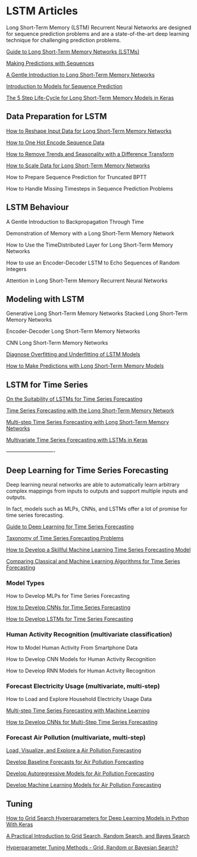 # LSTM Articles

Long Short-Term Memory (LSTM) Recurrent Neural Networks are designed for sequence prediction problems and are a state-of-the-art deep learning technique for challenging prediction problems.

[Guide to Long Short-Term Memory Networks (LSTMs)](https://machinelearningmastery.com/start-here/#deeplearning)

[Making Predictions with Sequences](https://machinelearningmastery.com/sequence-prediction/)

[A Gentle Introduction to Long Short-Term Memory Networks](https://machinelearningmastery.com/gentle-introduction-long-short-term-memory-networks-experts/)

[Introduction to Models for Sequence Prediction](https://machinelearningmastery.com/models-sequence-prediction-recurrent-neural-networks/)


[The 5 Step Life-Cycle for Long Short-Term Memory Models in Keras](https://machinelearningmastery.com/5-step-life-cycle-long-short-term-memory-models-keras/)


## Data Preparation for LSTM

[How to Reshape Input Data for Long Short-Term Memory Networks](https://machinelearningmastery.com/reshape-input-data-long-short-term-memory-networks-keras/)

[How to One Hot Encode Sequence Data](https://machinelearningmastery.com/how-to-one-hot-encode-sequence-data-in-python/)

[How to Remove Trends and Seasonality with a Difference Transform](https://machinelearningmastery.com/remove-trends-seasonality-difference-transform-python/)

[How to Scale Data for Long Short-Term Memory Networks](https://machinelearningmastery.com/how-to-scale-data-for-long-short-term-memory-networks-in-python/)

How to Prepare Sequence Prediction for Truncated BPTT

How to Handle Missing Timesteps in Sequence Prediction Problems


## LSTM Behaviour

A Gentle Introduction to Backpropagation Through Time

Demonstration of Memory with a Long Short-Term Memory Network

How to Use the TimeDistributed Layer for Long Short-Term Memory Networks

How to use an Encoder-Decoder LSTM to Echo Sequences of Random Integers

Attention in Long Short-Term Memory Recurrent Neural Networks


## Modeling with LSTM

Generative Long Short-Term Memory Networks
Stacked Long Short-Term Memory Networks

Encoder-Decoder Long Short-Term Memory Networks

CNN Long Short-Term Memory Networks

[Diagnose Overfitting and Underfitting of LSTM Models](https://machinelearningmastery.com/diagnose-overfitting-underfitting-lstm-models/)

[How to Make Predictions with Long Short-Term Memory Models](https://machinelearningmastery.com/make-predictions-long-short-term-memory-models-keras/)


## LSTM for Time Series

[On the Suitability of LSTMs for Time Series Forecasting](https://machinelearningmastery.com/suitability-long-short-term-memory-networks-time-series-forecasting/)

[Time Series Forecasting with the Long Short-Term Memory Network](https://machinelearningmastery.com/time-series-forecasting-long-short-term-memory-network-python/)

[Multi-step Time Series Forecasting with Long Short-Term Memory Networks](https://machinelearningmastery.com/multi-step-time-series-forecasting-long-short-term-memory-networks-python/)

[Multivariate Time Series Forecasting with LSTMs in Keras](https://machinelearningmastery.com/multivariate-time-series-forecasting-lstms-keras/)



—————————-


## Deep Learning for Time Series Forecasting

Deep learning neural networks are able to automatically learn arbitrary complex mappings from inputs to outputs and support multiple inputs and outputs.

In fact, models such as MLPs, CNNs, and LSTMs offer a lot of promise for time series forecasting.

[Guide to Deep Learning for Time Series Forecasting](https://machinelearningmastery.com/start-here/#deep_learning_time_series)

[Taxonomy of Time Series Forecasting Problems](https://machinelearningmastery.com/taxonomy-of-time-series-forecasting-problems/)

[How to Develop a Skillful Machine Learning Time Series Forecasting Model](https://machinelearningmastery.com/how-to-develop-a-skilful-time-series-forecasting-model/)

[Comparing Classical and Machine Learning Algorithms for Time Series Forecasting](https://machinelearningmastery.com/findings-comparing-classical-and-machine-learning-methods-for-time-series-forecasting/)




### Model Types

How to Develop MLPs for Time Series Forecasting

[How to Develop CNNs for Time Series Forecasting](https://machinelearningmastery.com/how-to-develop-convolutional-neural-network-models-for-time-series-forecasting/)

[How to Develop LSTMs for Time Series Forecasting](https://machinelearningmastery.com/how-to-develop-lstm-models-for-time-series-forecasting/)


### Human Activity Recognition (multivariate classification)

How to Model Human Activity From Smartphone Data

How to Develop CNN Models for Human Activity Recognition

How to Develop RNN Models for Human Activity Recognition


### Forecast Electricity Usage (multivariate, multi-step)

How to Load and Explore Household Electricity Usage Data

[Multi-step Time Series Forecasting with Machine Learning](https://machinelearningmastery.com/multi-step-time-series-forecasting-with-machine-learning-models-for-household-electricity-consumption/)

[How to Develop CNNs for Multi-Step Time Series Forecasting](https://machinelearningmastery.com/how-to-develop-convolutional-neural-networks-for-multi-step-time-series-forecasting/)


### Forecast Air Pollution (multivariate, multi-step)

[Load, Visualize, and Explore a Air Pollution Forecasting](https://machinelearningmastery.com/how-to-load-visualize-and-explore-a-complex-multivariate-multistep-time-series-forecasting-dataset/)

[Develop Baseline Forecasts for Air Pollution Forecasting](https://machinelearningmastery.com/how-to-develop-baseline-forecasts-for-multi-site-multivariate-air-pollution-time-series-forecasting/)

[Develop Autoregressive Models for Air Pollution Forecasting](https://machinelearningmastery.com/how-to-develop-autoregressive-forecasting-models-for-multi-step-air-pollution-time-series-forecasting/)

[Develop Machine Learning Models for Air Pollution Forecasting](https://machinelearningmastery.com/how#to-develop-machine-learning-models-for-multivariate-multi-step-air-pollution-time-series-forecasting/)



## Tuning

[How to Grid Search Hyperparameters for Deep Learning Models in Python With Keras](https://machinelearningmastery.com/grid-search-hyperparameters-deep-learning-models-python-keras/)

[A Practical Introduction to Grid Search, Random Search, and Bayes Search](https://towardsdatascience.com/a-practical-introduction-to-grid-search-random-search-and-bayes-search-d5580b1d941d?gi=c4f3f0ee4378)

[Hyperparameter Tuning Methods - Grid, Random or Bayesian Search?](https://towardsdatascience.com/bayesian-optimization-for-hyperparameter-tuning-how-and-why-655b0ee0b399?gi=68cca7c0df4b)

